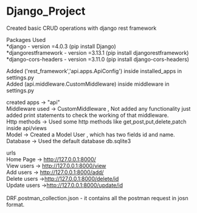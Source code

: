 # Django_Project
Created basic CRUD operations with django rest framework <br />

Packages Used <br />
  *django               - version =4.0.3   (pip install Django)<br />
  *djangorestframework  - version =3.13.1  (pip install djangorestframework) <br />
  *django-cors-headers  - version =3.11.0  (pip install django-cors-headers) <br />

Added ('rest_framework','api.apps.ApiConfig') inside installed_apps in settings.py<br />
Added (api.middleware.CustomMiddleware) inside middleware in settings.py<br />

created apps    -> "api"<br />
Middleware used -> CustomMiddleware , Not added any functionality just added print statements to check the working of that middleware.<br />
Http methods    -> Used some http methods like get,post,put,delete,patch inside api/views<br />
Model           -> Created a Model User , which has two fields id and name.<br />
Database        -> Used the default database db.sqlite3<br />

urls<br />
  Home Page ->  http://127.0.0.1:8000/ <br />
  View users -> http://127.0.0.1:8000/view <br />
  Add users  -> http://127.0.0.1:8000/add/ <br />
  Delete users ->http://127.0.0.1:8000/delete/id <br />
  Update users ->http://127.0.0.1:8000/update/id <br />
<br />
DRF.postman_collection.json - it contains all the postman request in josn format.

